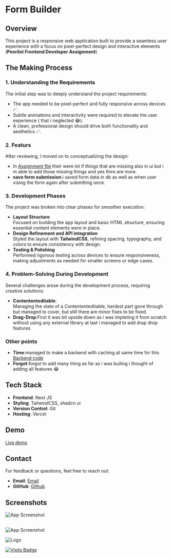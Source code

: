 # Form Builder

## Overview  
This project is a responsive web application built to provide a seamless user experience with a focus on pixel-perfect design and interactive elements (**Peerlist Frontend Developer Assignment**)  

## The Making Process  

### 1. **Understanding the Requirements**  
The initial step was to deeply understand the project requirements:  
- The app needed to be pixel-perfect and fully responsive across devices ✅.  
- Subtle animations and interactivity were required to elevate the user experience ( that i neglected 😂).  
- A clean, professional design should drive both functionality and aesthetics ✅.

### 2. **Featurs**  
After reviewing, I moved on to conceptualizing the design:    
- In [Assignment file](https://peerlist.notion.site/Peerlist-Frontend-Developer-Assignment-15471d3131a180b3a41ecce6e83e437b) their were lot if things that are missing also in ui but i m able to add those missing things and yes thire are more.
- **save form submission**:i saved form data in db as well as when user vising the form again after submitting once.

### 3. **Development Phases**  
The project was broken into clear phases for smoother execution:  
- **Layout Structure**  
  Focused on building the app layout and basic HTML structure, ensuring essential content elements were in place.  
- **Design Refinement and API integration**  
  Styled the layout with **TailwindCSS**, refining spacing, typography, and colors to ensure consistency with design.  
- **Testing & Polishing**  
  Performed rigorous testing across devices to ensure responsiveness, making adjustments as needed for smaller screens or edge cases.    

### 4. **Problem-Solving During Development**  
Several challenges arose during the development process, requiring creative solutions:  
- **Contententeditable**:  
  Managing the state of a Contententeditable, hardest part gone through but managed to cover, but still there are minor fixes to be fixed.
- **Drag-Drop**:First it was bit upside down as i was impleting it from scratch without using any external library at last i managed to add drap drop features    

### Other points

- **Time**:managed to make a backend with caching at same time for this [Backend code](https://github.com/babyo77/form-builder-backend)
- **Forgot**:forgot to add many thing as far as i was builing i thought of adding all features 😂

## Tech Stack  

- **Frontend**: Next JS  
- **Styling**: TailwindCSS, shadcn ui  
- **Version Control**: Git  
- **Hosting**: Vercel 


## Demo

[Live demo](https://frombuilder.vercel.app/create)

## Contact  
For feedback or questions, feel free to reach out:  
- **Email**: [Email](devisantosh504@gmail.com)  
- **GitHub**: [Github](https://github.com/your-profile)  

## Screenshots

![App Screenshot](https://us-east-1.tixte.net/uploads/tanmay111-files.tixte.co/Screenshot_2024-12-09_at_7.12.18%E2%80%AFAM.png)

##

![App Screenshot](https://us-east-1.tixte.net/uploads/tanmay111-files.tixte.co/Screenshot_2024-12-09_at_7.14.18%E2%80%AFAM.png)


![Logo](https://frombuilder.vercel.app/favicon.ico)

[![Visits Badge](https://badges.pufler.dev/visits/babyo77/form-builder)](https://badges.pufler.dev)
